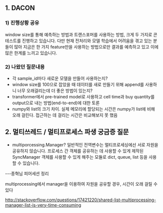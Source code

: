 ## 1. DACON 
###  1) 진행상황 공유
window size를 통해 예측하는 방법과 트랜스포머를 사용하는 방법, 크게 두 가지로 콘테스트를 진행하고 있습니다. 다만 현재 전처리와 모델 학습에서 어려움을 겪고 있는 분들이 많아 지금은 한 가지 feature만을 사용하는 방법으로만 결과를 예측하고 있고 이에 많은 한계를 느끼고 있습니다.
###  2) 나왔던 질문내용 
- 각 sample_id마다 새로운 모델을 만들어 사용하는지?
- window size를 100으로 잡았을 때 데이터를 새로 만들기 위해 append를 사용하니 너무 오래걸리는데 더 좋은 방법이 있는지?
- transformer에서 pre-trained model로 사용하고 cell time과 buy quantity를 output으로 내는 방법(end-to-end)에 대한 토론
- numpy와 list의 크기 차이. 실제 메모리에 할당되는 시간은 numpy가 list에 비해 오래 걸린다. 접근하는 데 걸리는 시간은 비교해보지 못 했음
## 2. 멀티쓰레드 / 멀티프로세스 파생 궁금증 질문
- multiporcessing.Manager? 
일반적인 전역변수는 멀티프로세싱에선 서로 자원을 공유하지 않습니다. 프로세스 간 객체를 공유하는 데 사용할 수 있게 제작된 SyncManager 객체를 사용할 수 있게 해주는 모듈로 dict, queue, list 등을 사용할 수 있습니다.

---종혁님 피어세션 정리


multiprocessing에서 manager을 이용하여 자원을 공유할 경우, 시간이 오래 걸릴 수 있다

http://stackoverflow.com/questions/17421220/shared-list-multiprocessing-manager-list-is-very-time-consuming
